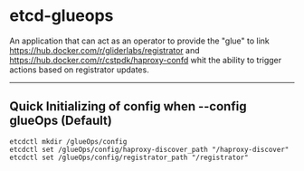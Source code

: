 # etcd-glueops

An application that can act as an operator to provide the "glue" to link https://hub.docker.com/r/gliderlabs/registrator and https://hub.docker.com/r/cstpdk/haproxy-confd whit the ability to trigger actions based on registrator updates.

-------

## Quick Initializing of config when --config glueOps (Default)
~~~
etcdctl mkdir /glueOps/config
etcdctl set /glueOps/config/haproxy-discover_path "/haproxy-discover"
etcdctl set /glueOps/config/registrator_path "/registrator"
~~~
